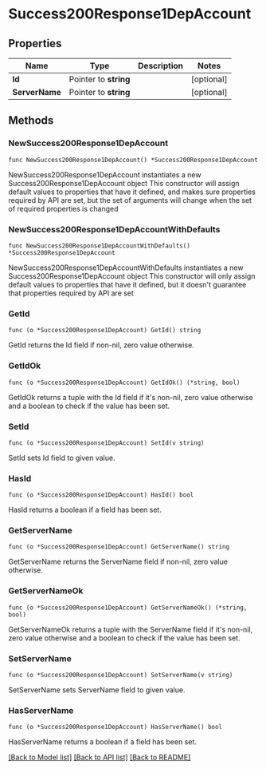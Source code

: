 # Success200Response1DepAccount

## Properties

Name | Type | Description | Notes
------------ | ------------- | ------------- | -------------
**Id** | Pointer to **string** |  | [optional] 
**ServerName** | Pointer to **string** |  | [optional] 

## Methods

### NewSuccess200Response1DepAccount

`func NewSuccess200Response1DepAccount() *Success200Response1DepAccount`

NewSuccess200Response1DepAccount instantiates a new Success200Response1DepAccount object
This constructor will assign default values to properties that have it defined,
and makes sure properties required by API are set, but the set of arguments
will change when the set of required properties is changed

### NewSuccess200Response1DepAccountWithDefaults

`func NewSuccess200Response1DepAccountWithDefaults() *Success200Response1DepAccount`

NewSuccess200Response1DepAccountWithDefaults instantiates a new Success200Response1DepAccount object
This constructor will only assign default values to properties that have it defined,
but it doesn't guarantee that properties required by API are set

### GetId

`func (o *Success200Response1DepAccount) GetId() string`

GetId returns the Id field if non-nil, zero value otherwise.

### GetIdOk

`func (o *Success200Response1DepAccount) GetIdOk() (*string, bool)`

GetIdOk returns a tuple with the Id field if it's non-nil, zero value otherwise
and a boolean to check if the value has been set.

### SetId

`func (o *Success200Response1DepAccount) SetId(v string)`

SetId sets Id field to given value.

### HasId

`func (o *Success200Response1DepAccount) HasId() bool`

HasId returns a boolean if a field has been set.

### GetServerName

`func (o *Success200Response1DepAccount) GetServerName() string`

GetServerName returns the ServerName field if non-nil, zero value otherwise.

### GetServerNameOk

`func (o *Success200Response1DepAccount) GetServerNameOk() (*string, bool)`

GetServerNameOk returns a tuple with the ServerName field if it's non-nil, zero value otherwise
and a boolean to check if the value has been set.

### SetServerName

`func (o *Success200Response1DepAccount) SetServerName(v string)`

SetServerName sets ServerName field to given value.

### HasServerName

`func (o *Success200Response1DepAccount) HasServerName() bool`

HasServerName returns a boolean if a field has been set.


[[Back to Model list]](../README.md#documentation-for-models) [[Back to API list]](../README.md#documentation-for-api-endpoints) [[Back to README]](../README.md)


